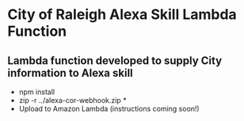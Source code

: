 # City of Raleigh Alexa Skill Lambda Function
## Lambda function developed to supply City information to Alexa skill
* npm install
* zip -r ../alexa-cor-webhook.zip *
* Upload to Amazon Lambda (instructions coming soon!)